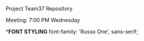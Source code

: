 Project Team37 Repository

Meeting: 7:00 PM Wednesday

*******FONT STYLING******
font-family: 'Russo One', sans-serif;

<link href="https://fonts.googleapis.com/css?family=Russo+One" rel="stylesheet">
